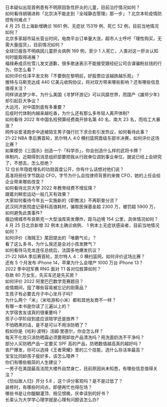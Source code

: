 日本疑似出现首例患有不明原因急性肝炎的儿童，目前治疗情况如何？  
如何看待胡锡进称「北京决不能走到『全域静态管理』那一步」？北京本轮疫情防控有何难点？  
4 月 25 日上海新增确诊 1661 例、无症状 15319 例、死亡 52 例，目前当地情况如何？  
北京多家超市延长营业时间，电商平台订单量大涨，超市人士呼吁「理性购买，无需大量囤货」，目前情况如何？  
全球已报告不明病因儿童肝炎病例 169 例，至少 1 人死亡，人类对这一肝炎认知何时能取得进展？  
福禄寿成员杜雪儿发文道歉，很多歌迷表示不能接受跟经纪公司合谋骗粉丝钱的行为，你怎么看？  
如何评价任泽平发文称「不要倒在黎明前，好股票应该越跌越乐观」？  
推特与马斯克达成 440 亿美元收购协议，将对双方带来哪些影响？还有哪些信息值得关注？  
同样讲追梦少年，为什么美国《寻梦环游记》可以风靡世界，而国产《雄师少年》却引起巨大争议？  
大运河，对中国到底有多重要？  
后疫时代体制内越来越吃香，为什么还有那么多年轻人离开体制?  
如何看待 2022 年中国名校预算经费南开排名第 40 名、南大 23 名，而哈工大暴涨？  
网传谷爱凌跑步中途被陌生男子强行拦下求合影引发热议，如何看待此事？  
21-22 NBA 季后赛首轮，凯尔特人 4:0 横扫篮网晋级东部半决赛，如何评价这场比赛？  
如果模仿《三国杀》创造一个「科学杀」，你会创造什么样的武将卡牌？  
体制内，近期得到消息组织部要把我从行政单位调到事业单位，据说已经上会研究了，不想去，怎么拒绝？  
12 位长年隐姓埋名的功勋首度公开，你有什么话想对他们说？  
高准将担任字节跳动 CFO，字节为什么会找律师背景的来做 CFO，她的上任会给企业带来哪些改变？  
如何看待北京大学 2022 年教育经费不增反降？  
跟着刘畊宏运动一般几天有效果？  
大家如何看待今年五一实施新的《职教法》不再职普分流？  
武汉同济医院虚记骨科高值耗材，骗取医保基金超 2300 万，被罚超 5900 万，如何避免此类事件?  
俄边境城市布良斯克一大型油库突发爆炸，距乌边境 154 公里，具体情况如何？  
4 月 25 日北京新增 32 例本土确诊病例、 1 例本土无症状感染者，目前当地情况如何？  
如何评价《海贼王》尾田提出的「唯霸气论」？  
看了这么多书，为什么我还是会对小孩发脾气？  
如何看待马克龙连任总统后，法国多地爆发抗议？  
21-22 NBA 季后赛首轮，凯尔特人 4：0 横扫篮网，如何评价这场比赛？  
还有 5 个月发布 iPhone 14，苹果为什么会增产 1000 万台 iPhone 13？  
2022 季中冠军赛 RNG 面对 T1 各对位胜算如何？  
存款 80 万女生，先买车还是先买房？  
如何评价 2022 阿里巴巴数学竞赛题目？  
疫情期间，囤了哪些容易被忘记的刚需品？  
生孩子有必要去月子中心坐月子吗?  
为什么两个「米」（米哈游和小米）都和其他友商不一样？  
有哪一本书是你读了三遍以上的？  
大学宿舍友谊真的很重要吗？  
孩子小学阶段到底应该陪学还是放养？  
不怕晒黑的话，是不是可以不用涂防晒了？  
假如你是《哈利·波特》汤姆·里德尔，你会怎么样？  
每天不化妆只涂防晒霜必须要用卸妆产品清洗吗？用洗面奶洗不干净吗？  
部分人买防晒产品一定要买 SPF 高的产品，防晒数值越高真的越好吗？  
丧尸爆发，你可以选择《王者荣耀》里的三个技能，选什么存活率最高？  
宝宝比同龄孩子瘦好多，该怎么喂养？  
你们有哪些极简的人生建议？  
一男子在美国最高法院大楼外自焚身亡，目前原因尚未知悉，有哪些信息值得关注？  
《恰似故人归》开分 5.8 ，这个评分客观吗？是不是过低了？  
装修时，有哪些时间点，即便再忙也得在场？  
哪些书是让你醍醐灌顶、相见恨晚，庆幸读到的好书？  
长辈认为大学学心理学就是心理有问题该怎么办?  
